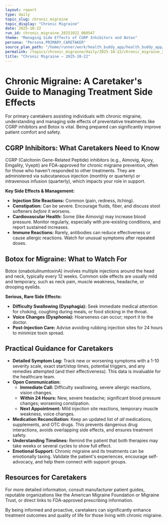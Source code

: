 ```yaml
---
layout: report
type: daily
topic_slug: chronic_migraine
topic_display: "Chronic Migraine"
date: 2025-10-22
run_id: chronic_migraine_20251022_060547
theme: "Managing Side Effects of CGRP Inhibitors and Botox"
persona: "Persona.PRIMARY_CARETAKER"
source_plan_path: "/home/runner/work/health_buddy_app/health_buddy_app/.results/chronic_migraine/weekly_plan/2025-10-20/plan.json"
permalink: /topics/chronic_migraine/daily/2025-10-22/chronic_migraine_20251022_060547/
title: "Chronic Migraine — 2025-10-22"
---
```


# Chronic Migraine: A Caretaker's Guide to Managing Treatment Side Effects

For primary caretakers assisting individuals with chronic migraine, understanding and managing side effects of preventative treatments like CGRP inhibitors and Botox is vital. Being prepared can significantly improve patient comfort and safety.

## CGRP Inhibitors: What Caretakers Need to Know

CGRP (Calcitonin Gene-Related Peptide) inhibitors (e.g., Aimovig, Ajovy, Emgality, Vyepti) are FDA-approved for chronic migraine prevention, often for those who haven't responded to other treatments. They are administered via subcutaneous injection (monthly or quarterly) or intravenous infusion (quarterly), which impacts your role in support.

**Key Side Effects & Management:**
*   **Injection Site Reactions:** Common (pain, redness, itching).
*   **Constipation:** Can be severe. Encourage fluids, fiber, and discuss stool softeners *before* it worsens.
*   **Cardiovascular Health:** Some (like Aimovig) may increase blood pressure. Monitor regularly, especially with pre-existing conditions, and report sustained increases.
*   **Immune Reactions:** Rarely, antibodies can reduce effectiveness or cause allergic reactions. Watch for unusual symptoms after repeated doses.

## Botox for Migraine: What to Watch For

Botox (onabotulinumtoxinA) involves multiple injections around the head and neck, typically every 12 weeks. Common side effects are usually mild and temporary, such as neck pain, muscle weakness, headache, or drooping eyelids.

**Serious, Rare Side Effects:**
*   **Difficulty Swallowing (Dysphagia):** Seek immediate medical attention for choking, coughing during meals, or food sticking in the throat.
*   **Voice Changes (Dysphonia):** Hoarseness can occur; report it to the doctor.
*   **Post-Injection Care:** Advise avoiding rubbing injection sites for 24 hours to minimize toxin spread.

## Practical Guidance for Caretakers

*   **Detailed Symptom Log:** Track new or worsening symptoms with a 1-10 severity scale, exact start/stop times, potential triggers, and any remedies attempted (and their effectiveness). This data is invaluable for the healthcare team.
*   **Open Communication:**
    *   **Immediate Call:** Difficulty swallowing, severe allergic reactions, vision changes.
    *   **Within 24 Hours:** New, severe headache; significant blood pressure changes; worsening constipation.
    *   **Next Appointment:** Mild injection site reactions, temporary muscle weakness, voice changes.
*   **Medication Reconciliation:** Keep an updated list of *all* medications, supplements, and OTC drugs. This prevents dangerous drug interactions, avoids overlapping side effects, and ensures treatment safety.
*   **Understanding Timelines:** Remind the patient that both therapies may take weeks or several cycles to show full effect.
*   **Emotional Support:** Chronic migraine and its treatments can be emotionally taxing. Validate the patient's experiences, encourage self-advocacy, and help them connect with support groups.

## Resources for Caretakers

For more detailed information, consult manufacturer patient guides, reputable organizations like the American Migraine Foundation or Migraine Trust, or direct links to FDA-approved prescribing information.

By being informed and proactive, caretakers can significantly enhance treatment outcomes and quality of life for those living with chronic migraine.
